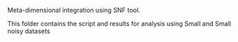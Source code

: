 Meta-dimensional integration using SNF tool. 

This folder contains the script and results for analysis using Small and Small noisy datasets

